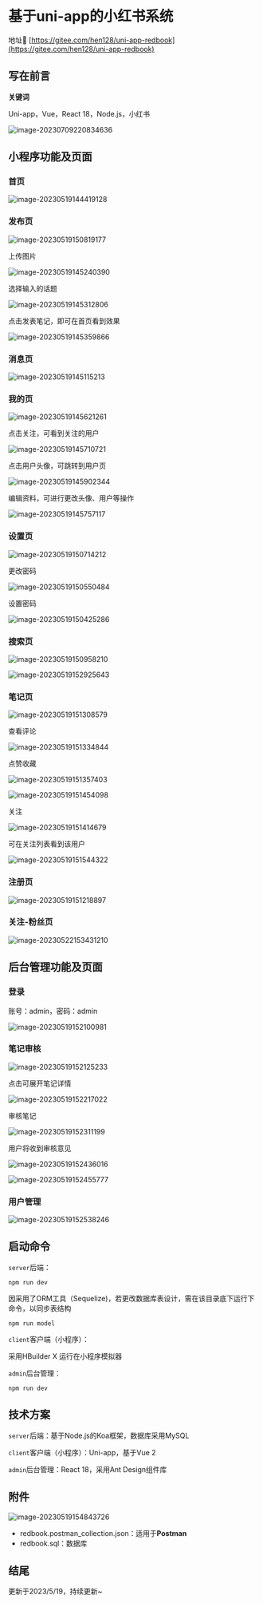 # 基于uni-app的小红书系统

地址🧭 [https://gitee.com/hen128/uni-app-redbook](https://gitee.com/hen128/uni-app-redbook)

## 写在前言

**关键词**

Uni-app，Vue，React 18，Node.js，小红书

![image-20230709220834636](https://cloud.zengweihao.cn/typora/2023-07-09/20230709220834.png)

## 小程序功能及页面

### 首页

![image-20230519144419128](https://cloud.zengweihao.cn/typora/2023-07-09/20230709212711.png)

### 发布页

![image-20230519150819177](https://cloud.zengweihao.cn/typora/2023-07-09/20230709212711-1.png)

上传图片

![image-20230519145240390](https://cloud.zengweihao.cn/typora/2023-07-09/20230709212711-2.png)

选择输入的话题

![image-20230519145312806](https://cloud.zengweihao.cn/typora/2023-07-09/20230709212711-3.png)

点击发表笔记，即可在首页看到效果

![image-20230519145359866](https://cloud.zengweihao.cn/typora/2023-07-09/20230709212711-4.png)



### 消息页

![image-20230519145115213](https://cloud.zengweihao.cn/typora/2023-07-09/20230709212711-5.png)

### 我的页

![image-20230519145621261](https://cloud.zengweihao.cn/typora/2023-07-09/20230709212711-6.png)

点击关注，可看到关注的用户

![image-20230519145710721](https://cloud.zengweihao.cn/typora/2023-07-09/20230709212711-7.png)

点击用户头像，可跳转到用户页

![image-20230519145902344](https://cloud.zengweihao.cn/typora/2023-07-09/20230709212711-8.png)



编辑资料，可进行更改头像、用户等操作

![image-20230519145757117](https://cloud.zengweihao.cn/typora/2023-07-09/20230709212711-9.png)

### 设置页

![image-20230519150714212](https://cloud.zengweihao.cn/typora/2023-07-09/20230709212711-10.png)

更改密码

![image-20230519150550484](https://cloud.zengweihao.cn/typora/2023-07-09/20230709212711-11.png)

设置密码

![image-20230519150425286](https://cloud.zengweihao.cn/typora/2023-07-09/20230709212711-12.png)



### 搜索页

![image-20230519150958210](https://cloud.zengweihao.cn/typora/2023-07-09/20230709212711-13.png)

![image-20230519152925643](https://cloud.zengweihao.cn/typora/2023-07-09/20230709212711-14.png)

### 笔记页

![image-20230519151308579](https://cloud.zengweihao.cn/typora/2023-07-09/20230709212711-15.png)

查看评论

![image-20230519151334844](https://cloud.zengweihao.cn/typora/2023-07-09/20230709212711-16.png)

点赞收藏

![image-20230519151357403](https://cloud.zengweihao.cn/typora/2023-07-09/20230709212711-17.png)

![image-20230519151454098](https://cloud.zengweihao.cn/typora/2023-07-09/20230709212711-18.png)

关注

![image-20230519151414679](https://cloud.zengweihao.cn/typora/2023-07-09/20230709212711-19.png)

可在关注列表看到该用户

![image-20230519151544322](https://cloud.zengweihao.cn/typora/2023-07-09/20230709212711-20.png)

### 注册页

![image-20230519151218897](https://cloud.zengweihao.cn/typora/2023-07-09/20230709212711-21.png)

### 关注-粉丝页

![image-20230522153431210](https://cloud.zengweihao.cn/typora/2023-07-09/20230709212711-22.png)

## 后台管理功能及页面

### 登录

账号：admin，密码：admin

![image-20230519152100981](https://cloud.zengweihao.cn/typora/2023-07-09/20230709212711-23.png)

### 笔记审核

![image-20230519152125233](https://cloud.zengweihao.cn/typora/2023-07-09/20230709212711-24.png)

点击可展开笔记详情

![image-20230519152217022](https://cloud.zengweihao.cn/typora/2023-07-09/20230709212711-25.png)

审核笔记

![image-20230519152311199](https://cloud.zengweihao.cn/typora/2023-07-09/20230709212711-26.png)

用户将收到审核意见

![image-20230519152436016](https://cloud.zengweihao.cn/typora/2023-07-09/20230709212711-27.png)

![image-20230519152455777](https://cloud.zengweihao.cn/typora/2023-07-09/20230709212711-28.png)

### 用户管理

![image-20230519152538246](https://cloud.zengweihao.cn/typora/2023-07-09/20230709212711-29.png)

## 启动命令

`server`后端：

```
npm run dev
```

因采用了ORM工具（Sequelize)，若更改数据库表设计，需在该目录底下运行下命令，以同步表结构

```
npm run model
```

`client`客户端（小程序）：

采用HBuilder X 运行在小程序模拟器

`admin`后台管理：

```
npm run dev
```

## 技术方案

`server`后端：基于Node.js的Koa框架，数据库采用MySQL

`client`客户端（小程序）：Uni-app，基于Vue 2

`admin`后台管理：React 18，采用Ant Design组件库

## 附件

![image-20230519154843726](https://cloud.zengweihao.cn/typora/2023-07-09/20230709212711-30.png)

- redbook.postman_collection.json：适用于**Postman**
- redbook.sql：数据库

## 结尾

更新于2023/5/19，持续更新~
